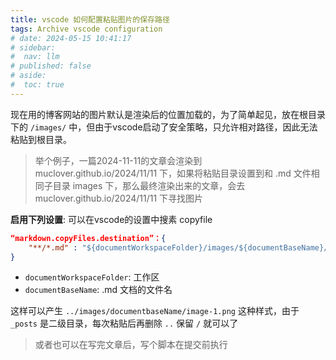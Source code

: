 ```yaml
---
title: vscode 如何配置粘贴图片的保存路径
tags: Archive vscode configuration 
# date: 2024-05-15 10:41:17
# sidebar:
#  nav: llm
# published: false
# aside:
#  toc: true
---
```


现在用的博客网站的图片默认是渲染后的位置加载的，为了简单起见，放在根目录下的 `/images/` 中，但由于vscode启动了安全策略，只允许相对路径，因此无法粘贴到根目录。
> 举个例子，一篇2024-11-11的文章会渲染到 muclover.github.io/2024/11/11 下，如果将粘贴目录设置到和 .md 文件相同子目录 images 下，那么最终渲染出来的文章，会去 muclover.github.io/2024/11/11 下寻找图片

**启用下列设置**: 可以在vscode的设置中搜素 copyfile
```json
“markdown.copyFiles.destination”：{
    "**/*.md" : "${documentWorkspaceFolder}/images/${documentBaseName}/"
}
```
- `documentWorkspaceFolder`: 工作区
- `documentBaseName`: .md 文档的文件名

这样可以产生 `../images/documentbaseName/image-1.png` 这种样式，由于 `_posts` 是二级目录，每次粘贴后再删除 `..` 保留 `/` 就可以了
> 或者也可以在写完文章后，写个脚本在提交前执行
